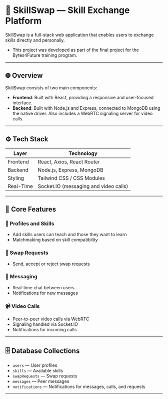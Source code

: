 # 🧠 SkillSwap — Skill Exchange Platform

SkillSwap is a full-stack web application that enables users to exchange skills directly and personally.

- This project was developed as part of the final project for the Bytes4Future training program.

---

## 🌐 Overview

SkillSwap consists of two main components:

- **Frontend**: Built with React, providing a responsive and user-focused interface.
- **Backend**: Built with Node.js and Express, connected to MongoDB using the native driver. Also includes a WebRTC signaling server for video calls.

---

## ⚙️ Tech Stack

| Layer        | Technology                            |
|--------------|----------------------------------------|
| Frontend     | React, Axios, React Router             |
| Backend      | Node.js, Express, MongoDB              |
| Styling      | Tailwind CSS / CSS Modules             |
| Real-Time    | Socket.IO (messaging and video calls)  |

---

## 🧩 Core Features

### 👥 Profiles and Skills

- Add skills users can teach and those they want to learn
- Matchmaking based on skill compatibility

### 🔁 Swap Requests

- Send, accept or reject swap requests

### 💬 Messaging

- Real-time chat between users
- Notifications for new messages

### 📹 Video Calls

- Peer-to-peer video calls via WebRTC
- Signaling handled via Socket.IO
- Notifications for incoming calls

---

## 🗄️ Database Collections

- `users` — User profiles  
- `skills` — Available skills  
- `swapRequests` — Swap requests  
- `messages` — Peer messages  
- `notifications` — Notifications for messages, calls, and requests

---
